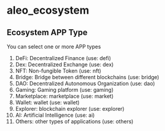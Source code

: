 # aleo_ecosystem

## Ecosystem APP Type
You can select one or more APP types

1. DeFi: Decentralized Finance (use: defi)
2. Dex: Decentralized Exchange (use: dex)
3. NFT: Non-fungible Token (use: nft)
4. Bridge: Bridge between different blockchains (use: bridge)
5. DAO: Decentralized Autonomous Organization (use: dao)
6. Gaming: Gaming platform (use: gaming)
7. Marketplace: marketplace (use: market)
8. Wallet: wallet (use: wallet)
9. Explorer: blockchain explorer (use: explorer)
10. AI: Artificial Intelligence (use: ai)
11. Others: other types of applications (use: others)
